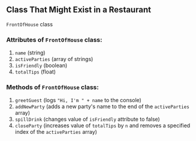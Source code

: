 ## Class That Might Exist in a Restaurant

`FrontOfHouse` class

### Attributes of `FrontOfHouse` class:

1. `name` (string)
1. `activeParties` (array of strings)
1. `isFriendly` (boolean)
1. `totalTips` (float)

### Methods of `FrontOfHouse` class:

1. `greetGuest` (logs `"Hi, I'm " + name` to the console)
1. `addNewParty` (adds a new party's name to the end of the `activeParties` array)
1. `spillDrink` (changes value of `isFriendly` attribute to false)
1. `closeParty` (increases value of `totalTips` by `n` and removes a specified index of the `activeParties` array)
